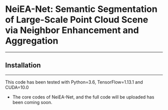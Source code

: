 # NeiEA-Net: Semantic Segmentation of Large-Scale Point Cloud Scene via Neighbor Enhancement and Aggregation

---

## Installation

---

This code has been tested with Python=3.6, TensorFlow=1.13.1 and CUDA=10.0

+ The core codes of NeiEA-Net, and the full code will be uploaded has been coming soon.
